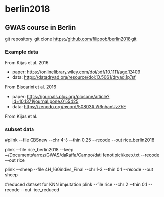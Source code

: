 # berlin2018
## GWAS course in Berlin

git repository: git clone https://github.com/filippob/berlin2018.git

### Example data
From Kijas et al. 2016
- paper: https://onlinelibrary.wiley.com/doi/pdf/10.1111/age.12409
- data: https://datadryad.org/resource/doi:10.5061/dryad.1p7sf

From Biscarini et al. 2016
- paper: https://journals.plos.org/plosone/article?id=10.1371/journal.pone.0155425
- data: https://zenodo.org/record/50803#.W6nhanUzZhE

From Kijas et al.


### subset data
#plink --file GBSnew --chr 4-8 --thin 0.25 --recode --out rice_berlin2018

plink --file rice_berlin2018 --keep ~/Documents/arroz/GWAS/daRaffa/Campo/dati fenotipici/keep.txt --recode --out rice

plink --sheep --file 4H_160indivs_Final --chr 1-3 --thin 0.1 --recode --out sheep

#reduced dataset for KNN imputation
plink --file rice --chr 2 --thin 0.1 --recode --out rice_reduced
